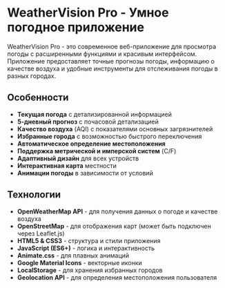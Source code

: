 # WeatherVision Pro - Умное погодное приложение

WeatherVision Pro - это современное веб-приложение для просмотра погоды с расширенными функциями и красивым интерфейсом. Приложение предоставляет точные прогнозы погоды, информацию о качестве воздуха и удобные инструменты для отслеживания погоды в разных городах.

## Особенности

- **Текущая погода** с детализированной информацией
- **5-дневный прогноз** с почасовой детализацией
- **Качество воздуха** (AQI) с показателями основных загрязнителей
- **Избранные города** с возможностью быстрого переключения
- **Автоматическое определение местоположения**
- **Поддержка метрической и имперской систем** (C/F)
- **Адаптивный дизайн** для всех устройств
- **Интерактивная карта** местности
- **Анимации погоды** в зависимости от условий

## Технологии

- **OpenWeatherMap API** - для получения данных о погоде и качестве воздуха
- **OpenStreetMap** - для отображения карт (может быть подключен через Leaflet.js)
- **HTML5 & CSS3** - структура и стили приложения
- **JavaScript (ES6+)** - логика и интерактивность
- **Animate.css** - для плавных анимаций
- **Google Material Icons** - векторные иконки
- **LocalStorage** - для хранения избранных городов
- **Geolocation API** - для определения местоположения пользователя
